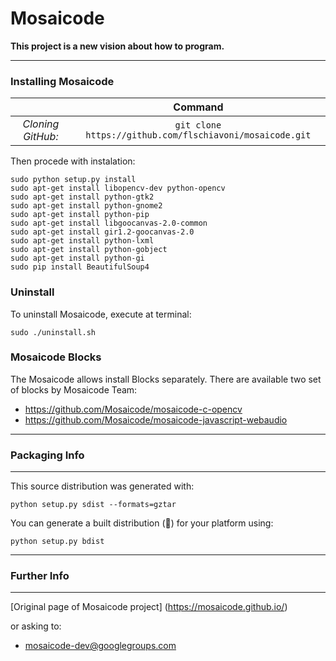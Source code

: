 Mosaicode
======

**This project is a new vision about how to program.**

-------------

### Installing Mosaicode

| | Command |
| :---: | :---: |
| *Cloning GitHub:* | `git clone https://github.com/flschiavoni/mosaicode.git`|

Then procede with instalation:
```
sudo python setup.py install
sudo apt-get install libopencv-dev python-opencv
sudo apt-get install python-gtk2
sudo apt-get install python-gnome2
sudo apt-get install python-pip
sudo apt-get install libgoocanvas-2.0-common
sudo apt-get install gir1.2-goocanvas-2.0
sudo apt-get install python-lxml
sudo apt-get install python-gobject
sudo apt-get install python-gi
sudo pip install BeautifulSoup4
```
### Uninstall
To uninstall Mosaicode, execute at terminal:
```
sudo ./uninstall.sh
```

### Mosaicode Blocks

The Mosaicode allows install Blocks separately. There are available two set of blocks by Mosaicode Team:

* https://github.com/Mosaicode/mosaicode-c-opencv
* https://github.com/Mosaicode/mosaicode-javascript-webaudio


--------------

### Packaging Info

---------------

This source distribution was generated with:
```
python setup.py sdist --formats=gztar
```

You can generate a built distribution (:metal:) for your platform using:
```
python setup.py bdist
```
--------------

### Further Info

-------------

[Original page of Mosaicode project]
(https://mosaicode.github.io/)

or asking to:
* mosaicode-dev@googlegroups.com
